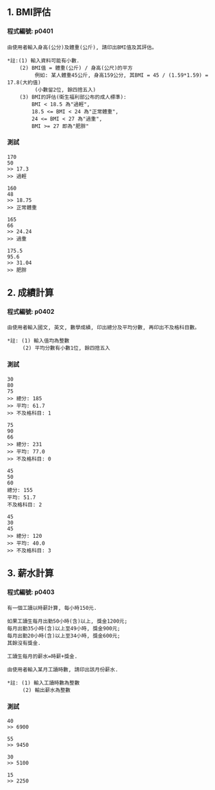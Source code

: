 
## 1. BMI評估

#### 程式編號: p0401
```
由使用者輸入身高(公分)及體重(公斤), 請印出BMI值及其評估。

*註:(1) 輸入資料可能有小數.
    (2) BMI值 = 體重(公斤) / 身高(公尺)的平方
         例如: 某人體重45公斤, 身高159公分, 其BMI = 45 / (1.59*1.59) = 17.8(大約值)
         (小數留2位, 餘四捨五入)           
    (3) BMI的評估(衛生福利部公布的成人標準):           
        BMI < 18.5 為"過輕",
        18.5 <= BMI < 24 為"正常體重",
        24 <= BMI < 27 為"過重",
        BMI >= 27 即為"肥胖"        
```


#### 測試
```
170
50
>> 17.3
>> 過輕

160
48
>> 18.75
>> 正常體重

165
66
>> 24.24
>> 過重

175.5
95.6
>> 31.04
>> 肥胖
```



## 2. 成績計算

#### 程式編號: p0402
```
由使用者輸入國文, 英文, 數學成績, 印出總分及平均分數, 再印出不及格科目數。

*註: (1) 輸入值均為整數
     (2) 平均分數有小數1位, 餘四捨五入
```

#### 測試
```
30
80
75
>> 總分: 185
>> 平均: 61.7
>> 不及格科目: 1

75
90
66
>> 總分: 231
>> 平均: 77.0
>> 不及格科目: 0

45
50
60
總分: 155
平均: 51.7
不及格科目: 2

45
30
45
>> 總分: 120
>> 平均: 40.0
>> 不及格科目: 3
```


## 3. 薪水計算

#### 程式編號: p0403
```
有一個工讀以時薪計算, 每小時150元.

如果工讀生每月出勤50小時(含)以上, 獎金1200元;
每月出勤35小時(含)以上至49小時, 獎金900元;
每月出勤20小時(含)以上至34小時, 獎金600元;
其餘沒有獎金.

工讀生每月的薪水=時薪+獎金.

由使用者輸入某月工讀時數, 請印出該月份薪水.

*註: (1) 輸入工讀時數為整數
     (2) 輸出薪水為整數
```

#### 測試
```
40
>> 6900

55
>> 9450

30
>> 5100

15
>> 2250
```
